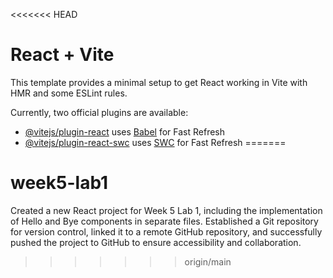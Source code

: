 <<<<<<< HEAD
# React + Vite

This template provides a minimal setup to get React working in Vite with HMR and some ESLint rules.

Currently, two official plugins are available:

- [@vitejs/plugin-react](https://github.com/vitejs/vite-plugin-react/blob/main/packages/plugin-react/README.md) uses [Babel](https://babeljs.io/) for Fast Refresh
- [@vitejs/plugin-react-swc](https://github.com/vitejs/vite-plugin-react-swc) uses [SWC](https://swc.rs/) for Fast Refresh
=======
# week5-lab1
Created a new React project for Week 5 Lab 1, including the implementation of Hello and Bye components in separate files. Established a Git repository for version control, linked it to a remote GitHub repository, and successfully pushed the project to GitHub to ensure accessibility and collaboration.
>>>>>>> origin/main
